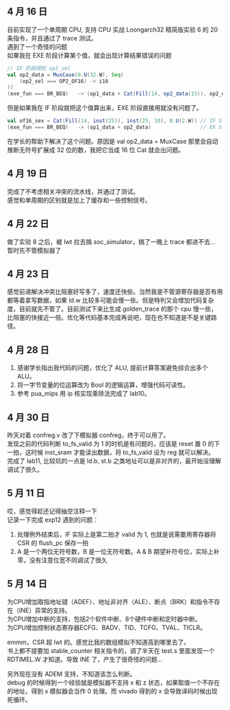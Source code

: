 ## 4 月 16 日
目前实现了一个单周期 CPU, 支持 CPU 实战 Loongarch32 精简版实验 6 的 20 条指令，并且通过了 trace 测试。  
遇到了一个奇怪的问题  
如果我在 EXE 阶段计算某个值，就会出现计算结果错误的问题  
```scala
// IF 阶段得到 op2_sel
val op2_data = MuxCase(0.U(32.W), Seq(
    (op2_sel === OP2_OF16) -> i16
))
(exe_fun === BR_BEQ)   -> (op1_data + Cat(Fill(14, op2_data(15)), op2_data, 0.U(2.W)))
```
但是如果我在 IF 阶段就把这个值算出来，EXE 阶段直接用就没有问题了。
```scala
val of16_sex = Cat(Fill(14, inst(25)), inst(25, 10), 0.U(2.W)) // IF Stage
(exe_fun === BR_BEQ)   -> (op1_data + op2_data)                // EX Stage
```

在学长的帮助下解决了这个问题。原因是 val op2_data = MuxCase 那里会自动推断无符号扩展成 32 位的数，我把它当成 16 位 Cat 就会出问题。


## 4 月 19 日
完成了不考虑相关冲突的流水线，并通过了测试。  
感觉和单周期的区别就是加上了缓存和一些控制信号。

## 4 月 22 日
做了实验 8 之后，被 lwt 拉去搞 soc_simulator，搞了一晚上 trace 都进不去... 暂时先不管模拟器了

## 4 月 23 日
感觉前递解决冲突比阻塞好写多了，速度还快些。当然我是不管源寄存器是否有用都等着拿写数据，如果 ld.w 比较多可能会慢一些。但是特判又会增加代码复杂度，目前就先不管了。目前测试下来比生成 golden_trace 的那个 cpu 慢一些，比阻塞的快接近一倍。优化等代码基本完成再说吧，现在也不知道是不是关键路径。

## 4 月 28 日
1. 感谢学长指出我代码的问题，优化了 ALU, 提前计算答案避免综合出多个 ALU。  
2. 将一字节变量的位运算改为 Bool 的逻辑运算，增强代码可读性。   
3. 参考 pua_mips 用 ip 核实现乘除法完成了 lab10。

## 4 月 30 日
昨天对着 confreg.v 改了下模拟器 confreg，终于可以用了。  
发现之前的代码判断 to_fs_valid 为 1 的时机是有问题的，应该是 reset 置 0 的下一拍，这时候 inst_sram 才能读出数据，将 to_fs_valid 设为 reg 就可以解决。  
完成了 lab11, 比较坑的一点是 ld.b, st.b 之类地址可以是非对齐的，最开始没理解调试了很久。

## 5 月 11 日
哎，感觉得趁还记得抽空注释一下  
记录一下完成 exp12 遇到的问题：  
1. 处理例外结束后，IF 实际上是第二拍才 valid 为 1, 也就是说需要用寄存器将 CSR 的 flush_pc 保存一拍  
2. A 是一个两位无符号数，B 是一位无符号数。A & B 期望补符号位，实际上补零，没有注意位宽不同调试了很久  

## 5 月 14 日
为CPU增加取指地址错（ADEF）、地址非对齐（ALE）、断点（BRK）和指令不存在（INE）异常的支持。  
为CPU增加中断的支持，包括2个软件中断、8个硬件中断和定时器中断。  
为CPU增加控制状态寄存器ECFG、BADV、TID、TCFG、TVAL、TICLR。  

emmm，CSR 超 lwt 的。感觉比我的数组模拟不知道高到哪里去了。  
书上都不提要加 stable_counter 相关指令的，调了半天在 test.s 里面发现一个 RDTIMEL.W 才知道。导致 INE 了，产生了很奇怪的问题...    

另外现在没有 ADEM 支持，不知道该怎么判断。  
debug 的时候得到一个经验就是模拟器不支持 x 和 z 状态，如果取值一个不存在的地址，得到 x 模拟器会当作 0 处理。而 vivado 得到的 x 会导致译码时候出现死循环。
